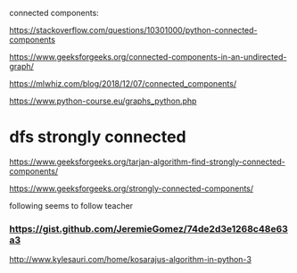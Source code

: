 

connected components:

https://stackoverflow.com/questions/10301000/python-connected-components

https://www.geeksforgeeks.org/connected-components-in-an-undirected-graph/

https://mlwhiz.com/blog/2018/12/07/connected_components/

https://www.python-course.eu/graphs_python.php



# dfs strongly connected

https://www.geeksforgeeks.org/tarjan-algorithm-find-strongly-connected-components/

https://www.geeksforgeeks.org/strongly-connected-components/


following seems to follow teacher
### https://gist.github.com/JeremieGomez/74de2d3e1268c48e63a3

http://www.kylesauri.com/home/kosarajus-algorithm-in-python-3
